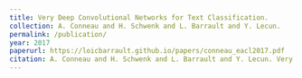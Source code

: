 ```yaml
---
title: Very Deep Convolutional Networks for Text Classification.
collection: A. Conneau and H. Schwenk and L. Barrault and Y. Lecun.
permalink: /publication/
year: 2017
paperurl: https://loicbarrault.github.io/papers/conneau_eacl2017.pdf
citation: A. Conneau and H. Schwenk and L. Barrault and Y. Lecun. Very Deep Convolutional Networks for Text Classification., <i> European Chapter of the Association for Computational Linguistics EACL'17 </i>, 2017
---
```

